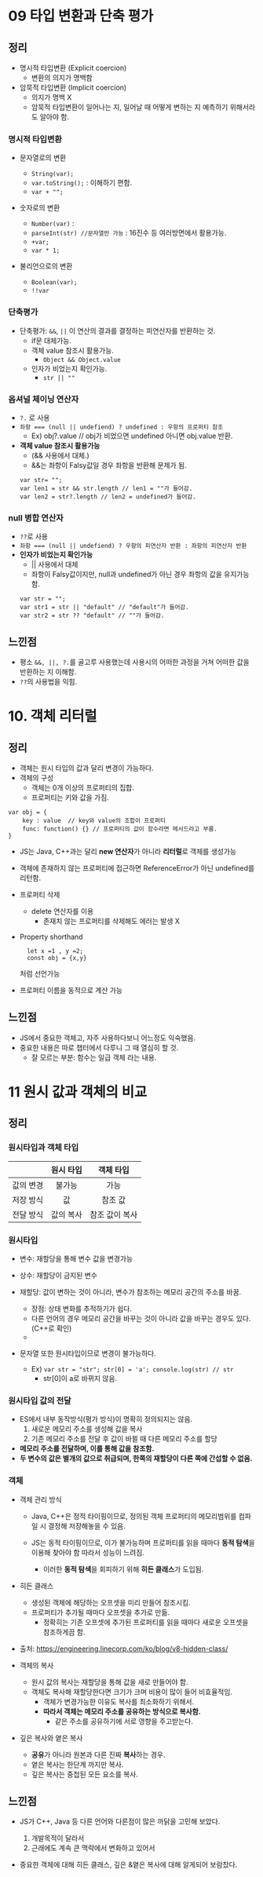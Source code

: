 # 09 타입 변환과 단축 평가

## 정리

- 명시적 타입변환 (Explicit coercion)
  - 변환의 의지가 명백함
- 암묵적 타입변환 (Implicit coercion)
  - 의지가 명백 X
  - 암묵적 타입변환이 일어나는 지, 일어날 때 어떻게 변하는 지 예측하기 위해서라도 알아야 함.

### 명시적 타입변환

- 문자열로의 변환

  - `String(var);`
  - `var.toString();` : 이해하기 편함.
  - `var + "";`

- 숫자로의 변환

  - `Number(var)` :
  - `parseInt(str) //문자열만 가능` : 16진수 등 여러방면에서 활용가능.
  - `+var;`
  - `var * 1;`

- 불리언으로의 변환
  - `Boolean(var);`
  - `!!var`

### 단축평가

- 단축평가: `&&`, `||` 이 연산의 결과를 결정하는 피연산자를 반환하는 것.
  - if문 대체가능.
  - 객체 value 참조시 활용가능.
    - `Object && Object.value`
  - 인자가 비었는지 확인가능.
    - `str || ""`

### 옵셔널 체이닝 연산자

- `?.` 로 사용
- `좌항 === (null || undefiend) ? undefined : 우항의 프로퍼티 참조`
  - Ex) obj?.value // obj가 비었으면 undefined 아니면 obj.value 반환.
- **객체 value 참조시 활용가능**
  - (&& 사용에서 대체.)
  - &&는 좌항이 Falsy값일 경우 좌항을 반환해 문제가 됨.
  ```
  var str= "";
  var len1 = str && str.length // len1 = ""가 들어감.
  var len2 = str?.length // len2 = undefined가 들어감.
  ```

### null 병합 연산자

- `??`로 사용
- `좌항 === (null || undefiend) ? 우항의 피연산자 반환 : 좌항의 피연산자 반환`
- **인자가 비었는지 확인가능**
  - || 사용에서 대체
  - 좌항이 Falsy값이지만, null과 undefined가 아닌 경우 좌항의 값을 유지가능함.
  ```
  var str = "";
  var str1 = str || "default" // "default"가 들어감.
  var str2 = str ?? "default" // ""가 들어감.
  ```

## 느낀점

- 평소 `&&, ||, ?.`를 골고루 사용했는데 사용시의 어떠한 과정을 거쳐 어떠한 값을 반환하는 지 이해함.
- `??`의 사용법을 익힘.

# 10. 객체 리터럴

## 정리

- 객체는 원시 타입의 값과 달리 변경이 가능하다.
- 객체의 구성
  - 객체는 0개 이상의 프로퍼티의 집합.
  - 프로퍼티는 키와 값을 가짐.

```
var obj = {
    key : value  // key와 value의 조합이 프로퍼티
    func: function() {} // 프로퍼티의 값이 함수라면 메서드라고 부름.
}
```

- JS는 Java, C++과는 달리 **new 연산자**가 아니라 **리터럴**로 객체를 생성가능

- 객체에 존재하지 않는 프로퍼티에 접근하면 ReferenceError가 아닌 undefined를 리턴함.

- 프로퍼티 삭제
  - delete 연산자를 이용
    - 존재치 않는 프로퍼티를 삭제해도 에러는 발생 X
- Property shorthand
  ```
    let x =1 , y =2;
    const obj = {x,y}
  ```
  처럼 선언가능
- 프로퍼티 이름을 동적으로 계산 가능

## 느낀점

- JS에서 중요한 객체고, 자주 사용하다보니 어느정도 익숙했음.
- 중요한 내용은 따로 챕터에서 다루니 그 때 열심히 할 것.
  - 잘 모르는 부분: 함수는 일급 객체 라는 내용.

# 11 원시 값과 객체의 비교

## 정리

### 원시타입과 객체 타입

|           | 원시 타입 |   객체 타입    |
| :-------: | :-------: | :------------: |
| 값의 변경 |  불가능   |      가능      |
| 저장 방식 |    값     |    참조 값     |
| 전달 방식 | 값의 복사 | 참조 값이 복사 |

### 원시타입

- 변수: 재할당을 통해 변수 값을 변경가능
- 상수: 재할당이 금지된 변수
- 재할당: 값이 변하는 것이 아니라, 변수가 참조하는 메모리 공간의 주소를 바꿈.

  - 장점: 상태 변화를 추적하기가 쉽다.
  - 다른 언어의 경우 메모리 공간을 바꾸는 것이 아니라 값을 바꾸는 경우도 있다. (C++로 확인)
  -

- 문자열 또한 원시타입이므로 변경이 불가능하다.
  - Ex) `var str = "str"; str[0] = 'a'; console.log(str) // str`
    - str[0]이 a로 바뀌지 않음.

### 원시타입 값의 전달

- ES에서 내부 동작방식(평가 방식)이 명확히 정의되지는 않음.
  1. 새로운 메모리 주소를 생성해 값을 복사
  2. 기존 메모리 주소를 전달 후 값이 바뀔 때 다른 메모리 주소를 할당
- **메모리 주소를 전달하며, 이를 통해 값을 참조함.**
- **두 변수의 값은 별개의 값으로 취급되며, 한쪽의 재할당이 다른 쪽에 간섭할 수 없음.**

### 객체

- 객체 관리 방식

  - Java, C++은 정적 타이핑이므로, 정의된 객체 프로퍼티의 메모리범위를 컴파일 시 결정해 저장해놓을 수 있음.
  - JS는 동적 타이핑이므로, 이가 불가능하며 프로퍼티를 읽을 때마다 **동적 탐색**을 이용해 찾아야 함 따라서 성능이 느려짐.

    - 이러한 **동적 탐색**을 회피하기 위해 **히든 클래스**가 도입됨.

- 히든 클래스
  - 생성된 객체에 해당하는 오프셋을 미리 만들어 참조시킴.
  - 프로퍼티가 추가될 때마다 오프셋을 추가로 만듦.
    - 정확히는 기존 오프셋에 추가된 프로퍼티를 읽을 때마다 새로운 오프셋을 참조하게끔 함.
- 출처: https://engineering.linecorp.com/ko/blog/v8-hidden-class/

- 객체의 복사
  - 원시 값의 복사는 재할당을 통해 값을 새로 만들어야 함.
  - 객체도 복사해 재할당한다면 크기가 크며 비용이 많이 들어 비효율적임.
    - 객체가 변경가능한 이유도 복사를 최소화하기 위해서.
    - **따라서 객체는 메모리 주소를 공유하는 방식으로 복사함.**
      - 같은 주소를 공유하기에 서로 영향을 주고받는다.
- 깊은 복사와 옅은 복사
  - **공유**가 아니라 원본과 다른 진짜 **복사**하는 경우.
  - 옅은 복사는 한단계 까지만 복사.
  - 깊은 복사는 중첩된 모든 요소를 복사.

## 느낀점

- JS가 C++, Java 등 다른 언어와 다른점이 많은 까닭을 고민해 보았다.

  1. 개발목적이 달라서
  2. 근래에도 계속 큰 맥락에서 변화하고 있어서

- 중요한 객체에 대해 히든 클래스, 깊은 &옅은 복사에 대해 알게되어 보람찼다.
